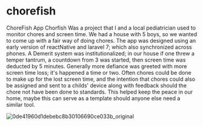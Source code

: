 # chorefish
ChoreFish App
Chorfish Was a project that I and a local pediatrician used to monitor chores and screen time. 
We had a house with 5 boys, so we wanted to come up with a fair way of doing chores.
The app was designed using an early version of reactNative and laravel 7; which also synchronized across phones. 
A Demerit system was institutionalized; in our house if one threw a temper tantrum, a countdown from 3 was started, then screen time was deducted by 5 minutes. 
Generally more defiance was greeted with more screen time loss; it's happened a time or two. 
Often chores could be done to make up for the lost screen time, and the intention that chores could also be assigned and sent to a childs' device along with feedback should the chore not have been done to standards. 
This helped keep the peace in our home, maybe this can serve as a template should anyone else need a similar tool. 



![0de41960d1debebc8b30106690ce033b_original](https://user-images.githubusercontent.com/222621/164536452-08cc2890-ddc5-4ee1-abfd-da456aa30552.jpg)

